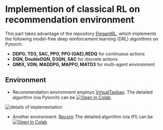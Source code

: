 # Implemention of classical RL on recommendation environment

This part takes advantage of the repository [ElegantRL](https://github.com/AI4Finance-Foundation/ElegantRL), which implements the following model-free deep reinforcement learning (DRL) algorithms on Pytorch: 
+ **DDPG, TD3, SAC, PPO, PPO (GAE),REDQ** for continuous actions
+ **DQN, DoubleDQN, D3QN, SAC** for discrete actions
+ **QMIX, VDN; MADDPG, MAPPO, MATD3** for multi-agent environment

## Environment
+ Recommendation environment employs [VirtualTaobao](https://github.com/eyounx/VirtualTaobao.git). 
The detailed algorithm (via Pytorch) can be [![Open In Colab](https://colab.research.google.com/assets/colab-badge.svg)](https://colab.research.google.com/drive/1bqSnJOcAOgOtfQdZsnxT6ANj7nvyfUW0?usp=sharing).

![details of implementation](./classicalRL/VTB_stu.png)
<br/>

+ Another environment: [Recsim](https://github.com/google-research/recsim)
The detailed algorithm (via tf1) can be [![Open In Colab](https://colab.research.google.com/assets/colab-badge.svg)](https://colab.research.google.com/drive/1oWTYwgrDMZGAgRpoyb3_ie_SzmTAz5sQ?usp=sharing)